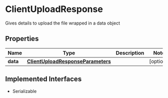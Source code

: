 

# ClientUploadResponse

Gives details to upload the file wrapped in a data object

## Properties

Name | Type | Description | Notes
------------ | ------------- | ------------- | -------------
**data** | [**ClientUploadResponseParameters**](ClientUploadResponseParameters.md) |  |  [optional]


## Implemented Interfaces

* Serializable


